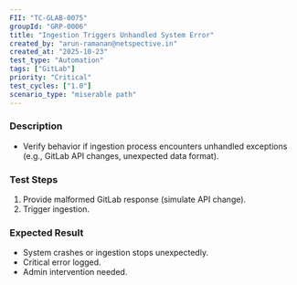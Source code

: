 ```yaml
---
FII: "TC-GLAB-0075"
groupId: "GRP-0006"
title: "Ingestion Triggers Unhandled System Error"
created_by: "arun-ramanan@netspective.in"
created_at: "2025-10-23"
test_type: "Automation"
tags: ["GitLab"]
priority: "Critical"
test_cycles: ["1.0"]
scenario_type: "miserable path"
---
```

### Description
- Verify behavior if ingestion process encounters unhandled exceptions (e.g., GitLab API changes, unexpected data format).

### Test Steps
1. Provide malformed GitLab response (simulate API change).
2. Trigger ingestion.

### Expected Result
- System crashes or ingestion stops unexpectedly.
- Critical error logged.
- Admin intervention needed.
